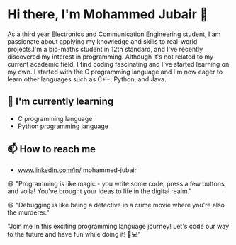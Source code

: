 # Hi there, I'm Mohammed Jubair 👋

As a third year Electronics and Communication Engineering student, I am passionate about applying my knowledge and skills to real-world projects.I'm a bio-maths student in 12th standard, and I've recently discovered my interest in programming. Although it's not related to my current academic field, I find coding fascinating and I've started learning on my own. I started with the C programming language and I'm now eager to learn other languages such as C++, Python, and Java.

## 🌱 I'm currently learning

- C programming language
- Python programming language


## 📫 How to reach me

- www.linkedin.com/in/
mohammed-jubair

 😆 "Programming is like magic - you write some code, press a few buttons, and voila! You've brought your ideas to life in the digital realm."

😆  "Debugging is like being a detective in a crime movie where you're also the murderer."

"Join me in this exciting programming language journey! Let's code our way to the future and have fun while doing it! 🚀💻"
